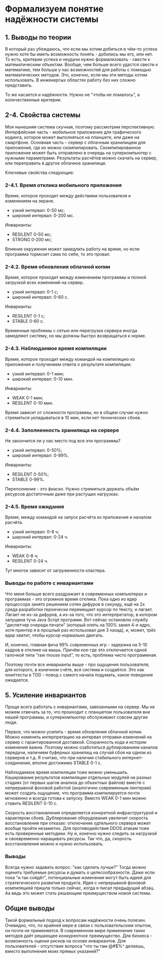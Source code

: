 # Формализуем понятие надёжности системы

## 1. Выводы по теории
В который раз убеждаюсь, что если мы хотим добиться в чём-то успеха
нужно хотя бы иметь возможность понять - добились мы его, или нет.
То есть, критерии успеха и неудачи нужно формализовать -
свести к математическим объектам.
Вообще, чем больше всего удастся свести к математике,
тем больше у нас возможностей для работы
с помощью математических методов.
Это, конечно, если мы эти методы хотим использовать.
В инженергых областях работу без них сложно представить.

То же касается и надёжности.
Нужно не "чтобы не ломалось", а количественные критерии.


## 2-4. Свойства системы
Моя нынешняя система скучная,
поэтому рассмотрим перспективную.
Интерфейсная часть - мобильное приложение для графического кодинга,
которое может выполняться на планшете, или даже на смартфоне.
Основная часть - сервер с облачным хранилищем для приложений,
где их можно скомпилировать.
Скомпилированное приложение может быть отправлено
в очередь на суперкомпьютер с нужными параметрами.
Результаты расчётов можно скачать на сервер,
или переправить в другое облачное хранилище.

Ключевые свойства следующие:

### 2-4.1. Время отклика мобильного приложения
Время, которое проходит между действием пользователя
и изменением на экране.
- узкий интервал: 0-50 мс;
- широкий интервал: 0-200 мс.

Инварианты:
- RESILENT 0-50 мс;
- STRONG 0-200 мс;

Влияние окружения может замедлить работу на время,
но если программа тормозит сама по себе, то это провал.


### 2-4.2. Время обновления облачной копии
Время, которое проходит между изменением программы
и полной загрузкой всех изменений на сервер.
- узкий интервал: 0-1 с;
- широкий интервал: 0-60 с.

Инварианты:
- RESILENT 0-1 с;
- STABLE 0-60 с.

Временные проблемы с сетью или перегрузка сервера
иногда замедляют систему, но мы должны быстро возвращаться к норме.


### 2-4.3. Наблюдаемое время компиляции
Время, которое проходит между командой на компиляцию из приложения
и получением ответа о результате компиляции.
- узкий интервал: 0-1 мин;
- широкий интервал: 0-10 мин.

Инварианты:
- WEAK 0-1 мин;
- RESILENT 0-10 мин.

Время зависит от сложности программы,
но в общем случае нужно стремиться укладываться в 10 мин,
если нет технических сбоев.


### 2-4.4. Заполненность хранилища на сервере
Не закончится ли у нас место под все эти программы?
- узкий интервал: 0-50%;
- широкий интервал: 0-99%.

Инварианты:
- RESILENT 0-50%;
- STABLE 0-99%.

Переполнение - это фиаско.
Нужно стремиться держать объём ресурсов достаточным
даже при растущих нагрузках.


### 2-4.5. Время ожидания
Время, между командой на запуск расчёта из приложения
и началом расчёта.
- узкий интервал: 0-8 ч;
- широкий интервал: 0-24 ч.

Инварианты:
- WEAK 0-8 ч;
- RESILENT 0-24 ч.

Тут многое зависит от загруженности кластера.


### Выводы по работе с инвариантами
Что меня больше всего раздражает в современных компьютерах и программах -
это огромное время отклика.
Пока одно из ядер процессора занято решением сотен дифуров в секунду,
ещё на 2х среда разработки героически перемещает курсор по тексту, и лагает.
Лагает не из-за дифуров, а из-за того, что это интерпретатор,
в котором запущена туча Java Script программ.
Вот сейчас остановлю службу "диспетчер очереди печати"
(который опять на 100% занял 4-е ядро, хотя принтер я в прошлый раз использовал дня 3 назад),
и, может, трёх ядер хватит, чтобы курсор нормально двигать.

И, конечно, главная фича 99% современных игр - задержка на 5-10 кадров в отклике на мышь.
Причём кое-где это отключается одной галочкой типа "raw mouse input",
то есть, проблема чисто программная.

Поэтому почти все инварианты выше - про ощущения пользователя,
для которого, в конечном счёте, вся система и создаётся.
Это как юниттесты в TDD - повод с самого начала подумать,
какое поведение ожидается.


## 5. Усиление инвариантов
Проще всего работать с инвариантами, завязанными на сервер.
Мы не можем отвечать за то, что проиходит с планшетом пользователя вне нашей программы,
и суперкомпьютер обслуживают совсем другие люди.

Первое, что можно усилить - время обновления облачной копии.
Можно изменить интерпретацию на интервал отправки изменений на сервер с гарантированной доставкой.
Сохранность кода и истории изменений важна.
Поэтому можно озаботиться дублированием каналов передачи,
наличием буферных хранилищ на случай сбоя на одном из серверов и т.д.
Я считаю, что при наличии стабильного интернет-соединения,
вполне достижимо STABLE 0-1 с.

Наблюдаемое время компиляции тоже можно уменьшить.
Кэширование результатов компиляции отдельных модулей на разных стадиях
(от первых шагов анализа до объектных файлов)
вместе с непрерывной фоновой работой (аналогично современным линтерам)
может создать ощущение, что программа компилируется почти мгновенно
и всегда готова к запуску.
Вместо WEAK 0-1 мин можно ставить RESILENT 0-10 с.

Скорость восстановления определяется конкретной инфраструктурой
и характером сбоев.
Дублирование оборудования увеличит скорость восстановления при отказах:
отключение одтельного сервера может вообще пройти незаметно.
Для противодействия DDOS атакам тоже есть проверенные методики.
Ну и, конечно нужно следить за нагрузкой и своевременно наращивать ресурсы.
Так что, да, скорость восстановления можно и нужно использовать. 


### Выводы
Всегда нужно задавать вопрос: "как сделать лучше?"
Тогда можно оценить требуемые ресурсы и думать о целесообразности.
Даже если пока "и так сойдёт",
потенциальные изменения могут быть идеей для стратегического развития продукта.
Идея с непрерывной фоновой компиляцией пришла только сейчас,
когда я писал предыдущий абзац.
Аа ведь это может стать решающим преимуществом новой системы.


## Общие выводы
Такой формальный подход к вопросам надёжности очень полезен.
Очевидно, что, по крайней мере в связи с пользовательским опытом,
он почти не применяется.
В современном мире применение таких методов даёт решающее конкурентное преимущество.
Для бизнеса - возможность оценки рисков на основе инвариантов.
Для пользователей - отсутствие вопроса "что ты там @#$%^ делаешь, вместо выполнения моих прямых указаний?"
